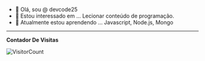 
- 👋 Olá, sou @ devcode25
- 👀 Estou interessado em ... Lecionar conteúdo de programação.
- 🌱 Atualmente estou aprendendo ... Javascript, Node.js, Mongo

*************
**Contador De Visitas**

![VisitorCount](https://profile-counter.glitch.me/{devcode25}/count.svg)











<!---
devcode25/devcode25 is a ✨ special ✨ repository because its `README.md` (this file) appears on your GitHub profile.
You can click the Preview link to take a look at your changes.
--->
